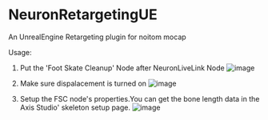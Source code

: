 # NeuronRetargetingUE
An UnrealEngine Retargeting plugin for noitom mocap

Usage:
1. Put the 'Foot Skate Cleanup' Node after NeuronLiveLink Node
![image](https://user-images.githubusercontent.com/2877762/189868960-03788d9d-b07d-495a-9ed7-f644e161a4f5.png)

2. Make sure dispalacement is turned on
![image](https://user-images.githubusercontent.com/2877762/190944771-4ad8e89d-451e-4069-a3f1-3b7775df38ff.png)

3. Setup the FSC node's properties.You can get the bone length data in the Axis Studio' skeleton setup page.
![image](https://user-images.githubusercontent.com/2877762/190944465-174dbe5f-7bd7-4730-b4ac-6008c4811c71.png)


